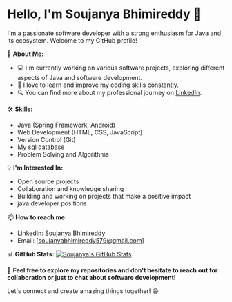 # Hello, I'm Soujanya Bhimireddy 👋

I'm a passionate software developer with a strong enthusiasm for Java and its ecosystem. Welcome to my GitHub profile!

🌱 **About Me:**
- 💻 I'm currently working on various software projects, exploring different aspects of Java and software development.
- 🚀 I love to learn and improve my coding skills constantly.
- 🔍 You can find more about my professional journey on [LinkedIn](https://www.linkedin.com/in/Soujanya-Bhimireddy).

🛠️ **Skills:**
- Java (Spring Framework, Android)
- Web Development (HTML, CSS, JavaScript)
- Version Control (Git)
- My sql database
- Problem Solving and Algorithms

💡 **I'm Interested In:**
- Open source projects
- Collaboration and knowledge sharing
- Building and working on projects that make a positive impact
- java developer positions

📫 **How to reach me:**
- LinkedIn: [Soujanya Bhimireddy](https://www.linkedin.com/in/Soujanya-Bhimireddy)
- Email: [soujanyabhimireddy579@gmail.com]

📊 **GitHub Stats:**
[![Soujanya's GitHub Stats](https://github-readme-stats.vercel.app/api?username=YourGitHubUsername&show_icons=true&count_private=true)](https://github.com/YourGitHubUsername)

🌟 **Feel free to explore my repositories and don't hesitate to reach out for collaboration or just to chat about software development!**

Let's connect and create amazing things together! 😄

